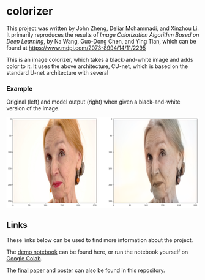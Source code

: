 # colorizer
This project was written by John Zheng, Deliar Mohammadi, and Xinzhou Li. It primarily reproduces the results of *Image Colorization Algorithm Based on Deep Learning*, by Na Wang, Guo-Dong Chen, and Ying Tian, which can be found at https://www.mdpi.com/2073-8994/14/11/2295

This is an image colorizer, which takes a black-and-white image and adds color to it. It uses the above architecture, CU-net, which is based on the standard U-net architecture with several 

### Example

Original (left) and model output (right) when given a black-and-white version of the image.

![Sample image](assets/sample.png?raw=true)

## Links

These links below can be used to find more information about the project.

The [demo notebook](https://github.com/jzhe727/colorizer/blob/main/demo.ipynb) can be found here, or run the notebook yourself on [Google Colab](https://colab.research.google.com/github/jzhe727/colorizer/blob/main/demo.ipynb).

The [final paper](https://github.com/jzhe727/colorizer/blob/main/docs/Colorization.pdf) and [poster](https://github.com/jzhe727/colorizer/blob/main/docs/colorization_poster.drawio.pdf) can also be found in this repository.



